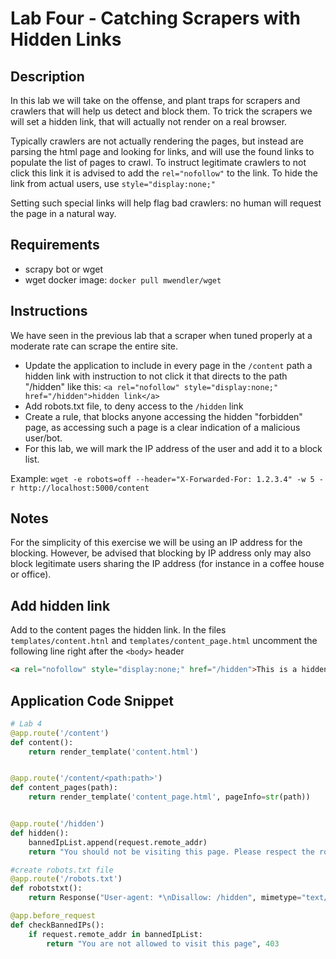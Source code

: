 # Lab Four - Catching Scrapers with Hidden Links

## Description
In this lab we will take on the offense, and plant traps for scrapers and crawlers that will help us detect and block them.
To trick the scrapers we will set a hidden link, that will actually not render on a real browser.

Typically crawlers are not actually rendering the pages, but instead are parsing the html page and looking for links, and will use the found links to populate the list of pages to crawl.
To instruct legitimate crawlers to not click this link it is advised to add the `rel="nofollow"` to the link.
To hide the link from actual users, use `style="display:none;"`

Setting such special links will help flag bad crawlers: no human will request the page in a natural way.

## Requirements
* scrapy bot or wget
* wget docker image: `docker pull mwendler/wget`

## Instructions
We have seen in the previous lab that a scraper when tuned properly at a moderate rate can scrape the entire site.
* Update the application to include in every page in the `/content` path a hidden link with instruction to not click it that directs to the path "/hidden" like this: `<a rel="nofollow" style="display:none;" href="/hidden">hidden link</a>`
* Add robots.txt file, to deny access to the `/hidden` link
* Create a rule, that blocks anyone accessing the hidden "forbidden" page, as accessing such a page is a clear indication of a malicious user/bot.
* For this lab, we will mark the IP address of the user and add it to a block list.

Example: `wget -e robots=off --header="X-Forwarded-For: 1.2.3.4" -w 5 -r http://localhost:5000/content`

## Notes
For the simplicity of this exercise we will be using an IP address for the blocking. However, be advised that blocking by IP address only may also block legitimate users sharing the IP address (for instance in a coffee house or office).

## Add hidden link
Add to the content pages the hidden link.
In the files `templates/content.htnl` and `templates/content_page.html` uncomment the following line right after the `<body>` header 
```html
<a rel="nofollow" style="display:none;" href="/hidden">This is a hidden link. A real visitor and respectful bots never come here.</a>
```

## Application Code Snippet

```python
# Lab 4
@app.route('/content')
def content():
    return render_template('content.html')


@app.route('/content/<path:path>')
def content_pages(path):
    return render_template('content_page.html', pageInfo=str(path))


@app.route('/hidden')
def hidden():
    bannedIpList.append(request.remote_addr)
    return "You should not be visiting this page. Please respect the robots.txt file.", 403

#create robots.txt file
@app.route('/robots.txt')
def robotstxt():
    return Response("User-agent: *\nDisallow: /hidden", mimetype="text/plain")

@app.before_request
def checkBannedIPs():
    if request.remote_addr in bannedIpList:
        return "You are not allowed to visit this page", 403
```
